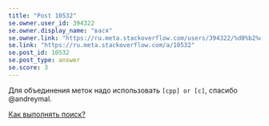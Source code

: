 ```yaml
---
title: "Post 10532"
se.owner.user_id: 394322
se.owner.display_name: "вася"
se.owner.link: "https://ru.meta.stackoverflow.com/users/394322/%d0%b2%d0%b0%d1%81%d1%8f"
se.link: "https://ru.meta.stackoverflow.com/a/10532"
se.post_id: 10532
se.post_type: answer
se.score: 3
---
```

<p>Для объединения меток надо использовать <code>[cpp] or [c]</code>, спасибо @andreymal.</p>
<p><a href="https://ru.stackoverflow.com/help/searching">Как выполнять поиск?</a></p>
